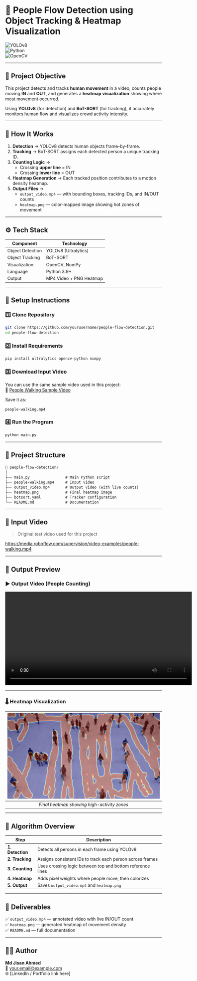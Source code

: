 
# 🧠 People Flow Detection using Object Tracking & Heatmap Visualization  

![YOLOv8](https://img.shields.io/badge/YOLOv8-Object%20Detection-blue)  
![Python](https://img.shields.io/badge/Python-3.9%2B-green)  
![OpenCV](https://img.shields.io/badge/OpenCV-Computer%20Vision-orange)

---

## 🎯 Project Objective
This project detects and tracks **human movement** in a video, counts people moving **IN** and **OUT**, and generates a **heatmap visualization** showing where most movement occurred.  

Using **YOLOv8** (for detection) and **BoT-SORT** (for tracking), it accurately monitors human flow and visualizes crowd activity intensity.

---

## 🧩 How It Works
1. **Detection** → YOLOv8 detects human objects frame-by-frame.  
2. **Tracking** → BoT-SORT assigns each detected person a unique tracking ID.  
3. **Counting Logic** →  
   - Crossing **upper line** = IN  
   - Crossing **lower line** = OUT  
4. **Heatmap Generation** → Each tracked position contributes to a motion density heatmap.  
5. **Output Files** →  
   - `output_video.mp4` — with bounding boxes, tracking IDs, and IN/OUT counts  
   - `heatmap.png` — color-mapped image showing hot zones of movement  

---

## ⚙️ Tech Stack
| Component | Technology |
|------------|-------------|
| Object Detection | YOLOv8 (Ultralytics) |
| Object Tracking | BoT-SORT |
| Visualization | OpenCV, NumPy |
| Language | Python 3.9+ |
| Output | MP4 Video + PNG Heatmap |

---

## 🚀 Setup Instructions

### 1️⃣ Clone Repository
```bash
git clone https://github.com/yourusername/people-flow-detection.git
cd people-flow-detection
```

### 2️⃣ Install Requirements
```bash
pip install ultralytics opencv-python numpy
```

### 3️⃣ Download Input Video  
You can use the same sample video used in this project:  
🎥 [People Walking Sample Video](https://media.roboflow.com/supervision/video-examples/people-walking.mp4)

Save it as:
```
people-walking.mp4
```

### 4️⃣ Run the Program
```bash
python main.py
```

---

## 📁 Project Structure
```
📂 people-flow-detection/
│
├── main.py                # Main Python script
├── people-walking.mp4     # Input video
├── output_video.mp4       # Output video (with live counts)
├── heatmap.png            # Final heatmap image
├── botsort.yaml           # Tracker configuration
└── README.md              # Documentation
```

---

## 🎥 Input Video
> Original test video used for this project

https://media.roboflow.com/supervision/video-examples/people-walking.mp4

---

## 🧾 Output Preview

### ▶️ Output Video (People Counting)
<video width="600" controls>
  <source src="output_video.mp4" type="video/mp4">
  Your browser does not support the video tag.
</video>

---

### 🌡️ Heatmap Visualization
| ![Heatmap](heatmap.png) |
|:--:|
| *Final heatmap showing high-activity zones* |

---

## 🧠 Algorithm Overview

| Step | Description |
|------|--------------|
| **1. Detection** | Detects all persons in each frame using YOLOv8 |
| **2. Tracking** | Assigns consistent IDs to track each person across frames |
| **3. Counting** | Uses crossing logic between top and bottom reference lines |
| **4. Heatmap** | Adds pixel weights where people move, then colorizes |
| **5. Output** | Saves `output_video.mp4` and `heatmap.png` |

---

## 🏁 Deliverables
✅ `output_video.mp4` — annotated video with live IN/OUT count  
✅ `heatmap.png` — generated heatmap of movement density  
✅ `README.md` — full documentation  

---

## 👨‍💻 Author
**Md Jisan Ahmed**  
📧 your.email@example.com  
🌐 [LinkedIn / Portfolio link here]
